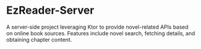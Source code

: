 # EzReader-Server
A server-side project leveraging Ktor to provide novel-related APIs based on online book sources. Features include novel search, fetching details, and obtaining chapter content.
